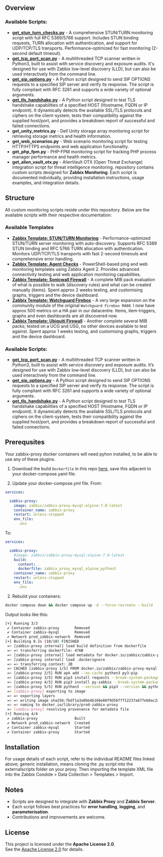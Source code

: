 ## Overview
### Available Scripts:
- **[get_stun_turn_checks.py](README-STUN-TURN-Checks.md)** - A comprehensive STUN/TURN monitoring script with full RFC 5389/5766 support. Includes STUN binding requests, TURN allocation with authentication, and support for UDP/TCP/TLS transports. Performance-optimized for fast monitoring (2-second default timeout).
- **[get_tcp_port_scan.py](README-TCP-Port-Scan.md)** - A multithreaded TCP scanner written in Python3, built to assist with service discovery and exposure audits. It's designed for use with Zabbix low-level discovery (LLD), but can also be used interactively from the command line.
- **[get_sip_options.py](README-SIP-Options.md)** - A Python script designed to send SIP OPTIONS requests to a specified SIP server and verify its response. The script is fully compliant with RFC 3261 and supports a wide variety of optional arguments.
- **[get_tls_handshake.py](README-TLS-Handshake.md)** - A Python script designed to test TLS handshake capabilities of a specified HOST (Hostname, FQDN or IP endpoint). It dynamically detects the available SSL/TLS protocols and ciphers on the client-system, tests their compatibility against the supplied host/port, and provides a breakdown report of successful and failed connections.
- **get_unity_metrics.py** - Dell Unity storage array monitoring script for retrieving storage metrics and health information.
- **get_web_scenarios.py** - Web scenario monitoring script for testing HTTP/HTTPS endpoints and web application functionality.
- **get_php_fpm.py** - PHP-FPM monitoring script for tracking PHP process manager performance and health metrics.
- **get_alien_vault_otx.py** - AlienVault OTX (Open Threat Exchange) integration script for threat intelligence monitoring. repository contains custom scripts designed for **Zabbix Monitoring**. Each script is documented individually, providing installation instructions, usage examples, and integration details.

## Structure
All custom monitoring scripts reside under this repository. Below are the available scripts with their respective documentation:

### Available Templates

- **[Zabbix Template: STUN/TURN Monitoring](README-STUN-TURN-Checks.md)** - Performance-optimized STUN/TURN server monitoring with auto-discovery. Supports RFC 5389 STUN binding and RFC 5766 TURN allocation with authentication. Monitors UDP/TCP/TLS transports with fast 2-second timeouts and comprehensive error handling.
- **[Zabbix Template: Agent Checks](README-Agent_Checks.md)** - PowerShell-based ping and web monitoring templates using Zabbix Agent 2. Provides advanced connectivity testing and web application monitoring capabilities.
- **[Zabbix Template: Sonicwall Firewall](README-Sonicwall_Firewall.md)** - A complete MIB pack evaluation of what is possible to walk (discovery rules) and what can be created manually (items). Spent approx 2 weeks testing, and customising graphs, triggers and the device dashboard.
- **[Zabbix Template: Watchguard Firebox](README-Watchguard_Firebox.md)** - A very large expansion on the community module of the original `Watchguard Firebox M400`. I now have approx 500 metrics on a HA pair in our datacentre. Items, item-triggers, graphs and even dashboards are all discovered now.
- **[Zabbix Template: Ubiquiti Firewall](README-Ubiquiti_Firewall.md)** - Another complete several MIB packs; tested on a UCG and USG, no other devices available to test against. Spent approx 1 weeks testing, and customising graphs, triggers and the device dashboard.

### Available Scripts:
- **[get_tcp_port_scan.py](README-TCP-Port-Scan.md)** - A multithreaded TCP scanner written in Python3, built to assist with service discovery and exposure audits. It’s designed for use with Zabbix low-level discovery (LLD), but can also be used interactively from the command line. 
- **[get_sip_options.py](README-SIP-Options.md)** - A Python script designed to send SIP OPTIONS requests to a specified SIP server and verify its response. The script is fully compliant with RFC 3261 and supports a wide variety of optional arguments.
- **[get_tls_handshake.py](README-TLS-Handshake.md)** - A Python script designed to test TLS handshake capabilities of a specified HOST (Hostname, FQDN or IP endpoint). It dynamically detects the available SSL/TLS protocols and ciphers on the client-system, tests their compatibility against the supplied host/port, and provides a breakdown report of successful and failed connections.


## Prerequsites
Your zabbix-proxy docker containers will need pyhon installed, to be able to use any of these plugins.

1. Download the build `Dockerfile` in this repo [here](./dockerfile/zabbix_proxy_mysql_alpine_python3), save this adjacent to your docker-compose.yaml file.

2. Update your docker-compose.yml file.
From:
```yaml
services:

  zabbix-proxy:
    image: zabbix/zabbix-proxy-mysql:alpine-7.0-latest
    container_name: zabbix-proxy
    restart: unless-stopped
    env_file:
      .env
```

To:
```yaml
services:

  zabbix-proxy:
    #image: zabbix/zabbix-proxy-mysql:alpine-7.0-latest
    build:
      context: .
      dockerfile: zabbix_proxy_mysql_alpine_python3
    container_name: zabbix-proxy
    restart: unless-stopped
    env_file:
      .env
```
    
2. Rebuild your containers:
```bash
docker compose down && docker compose up -d --force-recreate --build
```
Output looks like this:
```bash
[+] Running 3/3
 ✔ Container zabbix-proxy       Removed                                                            2.5s 
 ✔ Container zabbix-mysql       Removed                                                            2.2s 
 ✔ Network prod_zabbix-network  Removed                                                            0.3s 
[+] Building 8.1s (10/10) FINISHED                                                       docker:default
 => [zabbix-proxy internal] load build definition from dockerfile                                  0.0s
 => => transferring dockerfile: 476B                                                               0.0s
 => [zabbix-proxy internal] load metadata for docker.io/zabbix/zabbix-proxy-mysql:alpine-7.0-late  0.0s
 => [zabbix-proxy internal] load .dockerignore                                                     0.0s
 => => transferring context: 2B                                                                    0.0s
 => CACHED [zabbix-proxy 1/5] FROM docker.io/zabbix/zabbix-proxy-mysql:alpine-7.0-latest           0.0s
 => [zabbix-proxy 2/5] RUN apk add --no-cache python3 py3-pip                                      2.5s
 => [zabbix-proxy 3/5] RUN pip3 install requests --break-system-packages                           2.8s 
 => [zabbix-proxy 4/5] RUN pip3 install py-zabbix --break-system-packages                          1.1s 
 => [zabbix-proxy 5/5] RUN python3 --version && pip3 --version && python3 -m pip show requests     1.0s 
 => [zabbix-proxy] exporting to image                                                              0.5s 
 => => exporting layers                                                                            0.5s 
 => => writing image sha256:fbdf1a3a0bb4b166e60f9d56f7f12237a677eb0ac2a0eaef72bb4c9548d772a1       0.0s 
 => => naming to docker.io/library/prod-zabbix-proxy                                               0.0s 
 => [zabbix-proxy] resolving provenance for metadata file                                          0.0s
[+] Running 4/4
 ✔ zabbix-proxy                 Built                                                              0.0s 
 ✔ Network prod_zabbix-network  Created                                                            0.1s 
 ✔ Container zabbix-mysql       Started                                                            0.4s 
 ✔ Container zabbix-proxy       Started                                                            0.6s 
```

## Installation
For usage details of each script, refer to the individual README files linked above; generic installation, means cloning the .py script into the externalscripts folder on your proxy. Then importing the template XML file into the Zabbix Condole > Data Collection > Templates > Import.

## Notes
- Scripts are designed to integrate with **Zabbix Proxy** and **Zabbix Server**.
- Each script follows best practices for **error handling**, **logging**, and **parameterisation**.
- Contributions and improvements are welcome.

## License
This project is licensed under the **Apache License 2.0**.  
See the [Apache License 2.0](https://www.apache.org/licenses/LICENSE-2.0) for details.